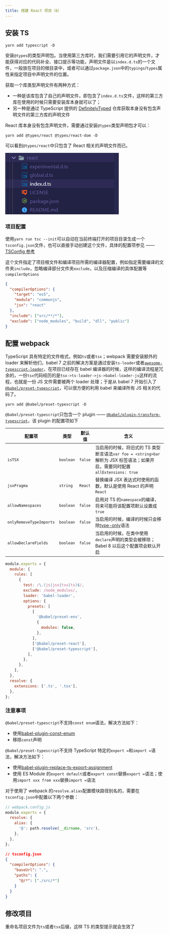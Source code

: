 ```yaml
---
title: 搭建 React 项目（6）
---
```


## 安装 TS

```shell
yarn add typescript -D
```

安装`@types`的类型声明包。当使用第三方库时，我们需要引用它的声明文件，才能获得对应的代码补全、接口提示等功能，声明文件是以`index.d.ts`的一个文件，一般放在项目的根目录中，或者可以通过`package.json`中的`typings`/`types`属性来指定项目中声明文件的位置。

获取一个库类型声明文件有两种方式：

- 一种是该库包含了自己的声明文件，即包含了`index.d.ts`文件，这样的第三方库在使用的时候只需要安装库本身就可以了；
- 另一种是通过 TypeScript 提供的 [DefinitelyTyped](https://github.com/DefinitelyTyped/DefinitelyTyped) 仓库获取本身没有包含声明文件的第三方库的声明文件

React 库本身没有包含声明文件，需要通过安装`@types`类型声明包才可以：

```shell
yarn add @types/react @types/react-dom -D
```

可以看到`@types/react`中只包含了 React 相关的声明文件而已。

![image-20201003174520708](../../images/image-20201003174520708.png)

### 项目配置

使用`yarn run tsc --init`可以自动在当前终端打开的项目目录生成一个`tsconfig.json`文件，也可以直接手动创建这个文件，具体的配置项参见 —— [TSConfig 参考](https://www.typescriptlang.org/tsconfig)

这个文件指定了项目根文件和编译项目所需的编译器配置，例如指定需要编译的文件夹`include`，忽略编译部分文件夹`exclude`，以及压缩编译的具体配置等`compilerOptions`

```json
{
  "compilerOptions": {
    "target": "es5",
    "module": "commonjs",
    "jsx": "react"
  },
  "include": ["src/**/*"],
  "exclude": ["node_modules", "build", "dll", "public"]
}
```

## 配置 webpack

TypeScript 具有特定的文件格式，例如`ts`或者`tsx`；webpack 需要安装额外的 loader 来解析他们，babel 7 之前的解决方案是通过安装`ts-loader`或者[`awesome-typescript-loader`](https://github.com/TypeStrong/ts-loader)，在项目已经存在 babel 编译器的时候，这样的编译流程是冗余的，一份`tsx`代码经历的是`tsx->ts-loader->js->babel-loader-js`这样的流程，也就是一份 JS 文件需要被两个 loader 处理；于是从 babel 7 开始引入了[`@babel/preset-typescript`](https://babeljs.io/docs/en/babel-preset-typescript)，可以很方便的利用 babel 来编译所有 JS 相关的代码了。

```shell
yarn add @babel/preset-typescript -D
```

`@babel/preset-typescript`只包含一个 plugin —— [`@babel/plugin-transform-typescript`](https://babeljs.io/docs/en/babel-plugin-transform-typescript)，该 plugin 的配置项如下

| 配置项                  | 类型      | 默认值  | 含义                                                                                                                                                      |
| ----------------------- | --------- | ------- | --------------------------------------------------------------------------------------------------------------------------------------------------------- |
| `isTSX`                 | `boolean` | `false` | 当启用的时候，将旧式的 TS 类型断言语法`var foo = <string>bar`解析为 JSX 标签语法；如果开启，需要同时配置`allExtensions: true`                             |
| `jsxPragma`             | `string`  | `React` | 替换编译 JSX 表达式时使用的函数，默认是使用 React 的声明`React`                                                                                           |
| `allowNamespaces`       | `boolean` | `false` | 启用对 TS 的`namespace`的编译，将来可能将该配置项默认设置成`true`                                                                                         |
| `onlyRemoveTypeImports` | `boolean` | `false` | 当启用的时候，编译的时候只会移除[type-only](https://www.typescriptlang.org/docs/handbook/release-notes/typescript-3-8.html#type-only-imports-exports)语法 |
| `allowDeclareFields`    | `boolean` | `false` | 当启用的时候，在类中使用`declare`声明的类型会被移除；Babel 8 以后这个配置项会默认开启                                                                     |

```javascript
module.exports = {
  module: {
    rules: [
      {
        test: /\.(js|jsx|tsx|ts)$/,
        exclude: /node_modules/,
        loader: 'babel-loader',
        options: {
          presets: [
            [
              '@babel/preset-env',
              {
                modules: false,
              },
            ],
            ['@babel/preset-react'],
            ['@babel/preset-typescript'],
          ],
        },
      },
    ],
  },
  resolve: {
    extensions: ['.ts', '.tsx'],
  },
};
```

### 注意事项

`@babel/preset-typescript`不支持`const enum`语法，解决方法如下：

- 使用[babel-plugin-const-enum](https://www.npmjs.com/package/babel-plugin-const-enum)
- 移除`const`声明

`@babel/preset-typescript`不支持 TypeScript 特定的`export =`和`import =`语法，解决方法如下：

- 使用[babel-plugin-replace-ts-export-assignment](https://www.npmjs.com/package/babel-plugin-replace-ts-export-assignment)
- 使用 ES Module 的`export default`或者`export const`替换`export =`语法；使用`import xxx from xxx`替换`import =`语法

对于使用了 webpack 的`resolve.alias`配置模块路径别名的，需要在`tsconfig.json`中配置以下两个参数：

```javascript
// webpack.config.js
module.exports = {
  resolve: {
    alias: {
      '@': path.resolve(__dirname, 'src'),
    },
  },
};
```

```json
// tsconfig.json
{
  "compilerOptions": {
    "baseUrl": ".",
    "paths": {
      "@/*": ["./src/*"]
    }
  }
}
```

## 修改项目

重命名项目文件为`ts`或者`tsx`后缀，这样 TS 的类型提示就会生效了
